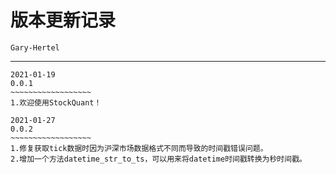 # 版本更新记录

`Gary-Hertel`

------

```
2021-01-19
0.0.1
~~~~~~~~~~~~~~~~~~
1.欢迎使用StockQuant！
```

```
2021-01-27
0.0.2
~~~~~~~~~~~~~~~~~~
1.修复获取tick数据时因为沪深市场数据格式不同而导致的时间戳错误问题。
2.增加一个方法datetime_str_to_ts，可以用来将datetime时间戳转换为秒时间戳。
```



































































































